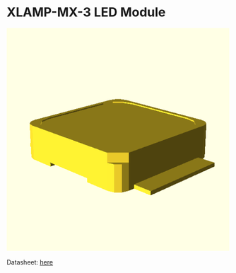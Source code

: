 # XLAMP-MX-3 LED Module
![Render of XLAMP-MX-3.scad](./render.png)

Datasheet: [here](./datasheet.pdf)

